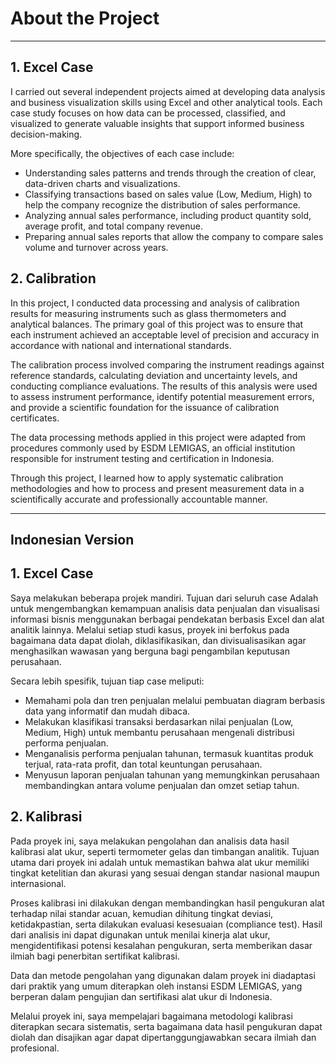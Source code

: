# **About the Project**

---

## **1. Excel Case**

I carried out several independent projects aimed at developing data analysis and business visualization skills using Excel and other analytical tools.
Each case study focuses on how data can be processed, classified, and visualized to generate valuable insights that support informed business decision-making.

More specifically, the objectives of each case include:

- Understanding sales patterns and trends through the creation of clear, data-driven charts and visualizations.
- Classifying transactions based on sales value (Low, Medium, High) to help the company recognize the distribution of sales performance.
- Analyzing annual sales performance, including product quantity sold, average profit, and total company revenue.
- Preparing annual sales reports that allow the company to compare sales volume and turnover across years.

## **2. Calibration**

In this project, I conducted data processing and analysis of calibration results for measuring instruments such as glass thermometers and analytical balances.
The primary goal of this project was to ensure that each instrument achieved an acceptable level of precision and accuracy in accordance with national and international standards.

The calibration process involved comparing the instrument readings against reference standards, calculating deviation and uncertainty levels, and conducting compliance evaluations.
The results of this analysis were used to assess instrument performance, identify potential measurement errors, and provide a scientific foundation for the issuance of calibration certificates.

The data processing methods applied in this project were adapted from procedures commonly used by ESDM LEMIGAS, an official institution responsible for instrument testing and certification in Indonesia.

Through this project, I learned how to apply systematic calibration methodologies and how to process and present measurement data in a scientifically accurate and professionally accountable manner.

---
Indonesian Version
---

## **1. Excel Case** 
Saya melakukan beberapa projek mandiri. Tujuan dari seluruh case Adalah untuk mengembangkan kemampuan analisis data penjualan dan visualisasi informasi bisnis menggunakan berbagai pendekatan berbasis Excel dan alat analitik lainnya.
Melalui setiap studi kasus, proyek ini berfokus pada bagaimana data dapat diolah, diklasifikasikan, dan divisualisasikan agar menghasilkan wawasan yang berguna bagi pengambilan keputusan perusahaan.

Secara lebih spesifik, tujuan tiap case meliputi:

- Memahami pola dan tren penjualan melalui pembuatan diagram berbasis data yang informatif dan mudah dibaca.
- Melakukan klasifikasi transaksi berdasarkan nilai penjualan (Low, Medium, High) untuk membantu perusahaan mengenali distribusi performa penjualan.
- Menganalisis performa penjualan tahunan, termasuk kuantitas produk terjual, rata-rata profit, dan total keuntungan perusahaan.
- Menyusun laporan penjualan tahunan yang memungkinkan perusahaan membandingkan antara volume penjualan dan omzet setiap tahun.

## **2. Kalibrasi** 
Pada proyek ini, saya melakukan pengolahan dan analisis data hasil kalibrasi alat ukur, seperti termometer gelas dan timbangan analitik.
Tujuan utama dari proyek ini adalah untuk memastikan bahwa alat ukur memiliki tingkat ketelitian dan akurasi yang sesuai dengan standar nasional maupun internasional.

Proses kalibrasi ini dilakukan dengan membandingkan hasil pengukuran alat terhadap nilai standar acuan, kemudian dihitung tingkat deviasi, ketidakpastian, serta dilakukan evaluasi kesesuaian (compliance test).
Hasil dari analisis ini dapat digunakan untuk menilai kinerja alat ukur, mengidentifikasi potensi kesalahan pengukuran, serta memberikan dasar ilmiah bagi penerbitan sertifikat kalibrasi.

Data dan metode pengolahan yang digunakan dalam proyek ini diadaptasi dari praktik yang umum diterapkan oleh instansi ESDM LEMIGAS, yang berperan dalam pengujian dan sertifikasi alat ukur di Indonesia.

Melalui proyek ini, saya mempelajari bagaimana metodologi kalibrasi diterapkan secara sistematis, serta bagaimana data hasil pengukuran dapat diolah dan disajikan agar dapat dipertanggungjawabkan secara ilmiah dan profesional.

